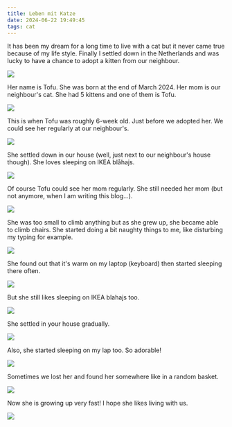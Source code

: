 ```yaml
---
title: Leben mit Katze
date: 2024-06-22 19:49:45
tags: cat
---
```


It has been my dream for a long time to live with a cat but it never came true because of my life style. Finally I settled down in the Netherlands and was lucky to have a chance to adopt a kitten from our neighbour.

![](/uploads/220624/tofu.jpg)

Her name is Tofu. She was born at the end of March 2024. Her mom is our neighbour's cat. She had 5 kittens and one of them is Tofu.

![](/uploads/220624/20240321_170519577.jpg)

This is when Tofu was roughly 6-week old. Just before we adopted her. We could see her regularly at our neighbour's.

![](/uploads/220624/20240430_184901713.jpg)

She settled down in our house (well, just next to our neighbour's house though). She loves sleeping on IKEA blåhajs.

![](/uploads/220624/20240515_114027928.jpg)

Of course Tofu could see her mom regularly. She still needed her mom (but not anymore, when I am writing this blog...).

![](/uploads/220624/20240518_090241592.jpg)

She was too small to climb anything but as she grew up, she became able to climb chairs. She started doing a bit naughty things to me, like disturbing my typing for example.

![](/uploads/220624/20240523_093139764.jpg)

She found out that it's warm on my laptop (keyboard) then started sleeping there often.

![](/uploads/220624/20240522_162301685.jpg)

But she still likes sleeping on IKEA blahajs too.

![](/uploads/220624/20240527_100538357.jpg)

She settled in your house gradually.

![](/uploads/220624/20240530_092342937.jpg)

Also, she started sleeping on my lap too. So adorable!

![](/uploads/220624/20240605_203758900.jpg)

Sometimes we lost her and found her somewhere like in a random basket.

![](/uploads/220624/20240607_072813687.jpg)

Now she is growing up very fast! I hope she likes living with us.

![](/uploads/220624/20240615_131533058.jpg)
